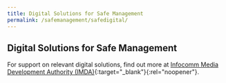 ```yaml
---
title: Digital Solutions for Safe Management
permalink: /safemanagement/safedigital/
---
```


## Digital Solutions for Safe Management

For support on relevant digital solutions, find out more at [Infocomm Media Development Authority (IMDA)](https://www.imda.gov.sg/SMEsGoDigital){:target="_blank"}{:rel="noopener"}.

